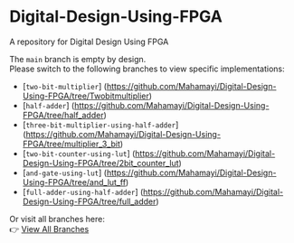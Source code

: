 # Digital-Design-Using-FPGA
A repository for Digital Design Using FPGA

The `main` branch is empty by design.  
Please switch to the following branches to view specific implementations:
- [`two-bit-multiplier`] (https://github.com/Mahamayi/Digital-Design-Using-FPGA/tree/Twobitmultiplier)
- [`half-adder`] (https://github.com/Mahamayi/Digital-Design-Using-FPGA/tree/half_adder)
- [`three-bit-multiplier-using-half-adder`] (https://github.com/Mahamayi/Digital-Design-Using-FPGA/tree/multiplier_3_bit)
- [`two-bit-counter-using-lut`]  (https://github.com/Mahamayi/Digital-Design-Using-FPGA/tree/2bit_counter_lut)
- [`and-gate-using-lut`] (https://github.com/Mahamayi/Digital-Design-Using-FPGA/tree/and_lut_ff)
- [`full-adder-using-half-adder`] (https://github.com/Mahamayi/Digital-Design-Using-FPGA/tree/full_adder)
  
Or visit all branches here:  
👉 [View All Branches](https://github.com/Mahamayi/Digital-Design-Using-FPGA/branches)
